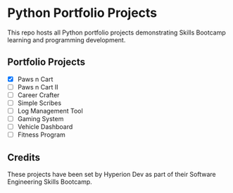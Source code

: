 # Python Portfolio Projects
This repo hosts all Python portfolio projects demonstrating Skills Bootcamp learning and programming development.

## Portfolio Projects
- [x] Paws n Cart
- [ ] Paws n Cart II
- [ ] Career Crafter
- [ ] Simple Scribes
- [ ] Log Management Tool
- [ ] Gaming System
- [ ] Vehicle Dashboard
- [ ] Fitness Program

## Credits

These projects have been set by Hyperion Dev as part of their Software Engineering Skills Bootcamp.